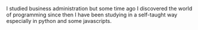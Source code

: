 
I studied business administration but some time ago I discovered the world of programming since then I have been studying in a self-taught way especially in python and some javascripts.  

